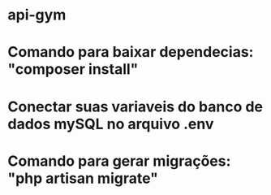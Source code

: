 # api-gym

# Comando para baixar dependecias: "composer install"
# Conectar suas variaveis do banco de dados mySQL no arquivo .env

# Comando para gerar migrações: "php artisan migrate" 